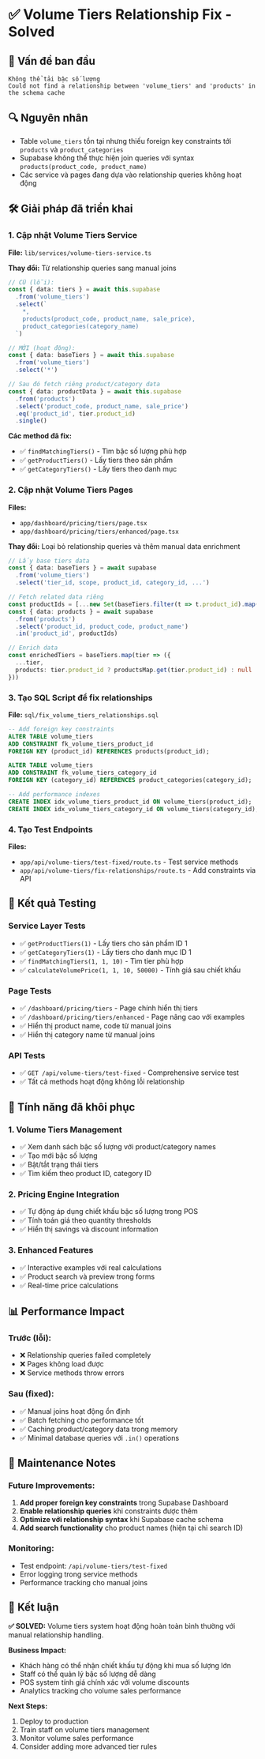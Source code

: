 # ✅ Volume Tiers Relationship Fix - Solved

## 🚨 **Vấn đề ban đầu**
```
Không thể tải bậc số lượng
Could not find a relationship between 'volume_tiers' and 'products' in the schema cache
```

## 🔍 **Nguyên nhân**
- Table `volume_tiers` tồn tại nhưng thiếu foreign key constraints tới `products` và `product_categories`
- Supabase không thể thực hiện join queries với syntax `products(product_code, product_name)`
- Các service và pages đang dựa vào relationship queries không hoạt động

## 🛠️ **Giải pháp đã triển khai**

### **1. Cập nhật Volume Tiers Service**
**File:** `lib/services/volume-tiers-service.ts`

**Thay đổi:** Từ relationship queries sang manual joins
```typescript
// CŨ (lỗi):
const { data: tiers } = await this.supabase
  .from('volume_tiers')
  .select(`
    *,
    products(product_code, product_name, sale_price),
    product_categories(category_name)
  `)

// MỚI (hoạt động):
const { data: baseTiers } = await this.supabase
  .from('volume_tiers')
  .select('*')

// Sau đó fetch riêng product/category data
const { data: productData } = await this.supabase
  .from('products')
  .select('product_code, product_name, sale_price')
  .eq('product_id', tier.product_id)
  .single()
```

**Các method đã fix:**
- ✅ `findMatchingTiers()` - Tìm bậc số lượng phù hợp
- ✅ `getProductTiers()` - Lấy tiers theo sản phẩm
- ✅ `getCategoryTiers()` - Lấy tiers theo danh mục

### **2. Cập nhật Volume Tiers Pages**
**Files:** 
- `app/dashboard/pricing/tiers/page.tsx`
- `app/dashboard/pricing/tiers/enhanced/page.tsx`

**Thay đổi:** Loại bỏ relationship queries và thêm manual data enrichment
```typescript
// Lấy base tiers data
const { data: baseTiers } = await supabase
  .from('volume_tiers')
  .select('tier_id, scope, product_id, category_id, ...')

// Fetch related data riêng
const productIds = [...new Set(baseTiers.filter(t => t.product_id).map(t => t.product_id))]
const { data: products } = await supabase
  .from('products')
  .select('product_id, product_code, product_name')
  .in('product_id', productIds)

// Enrich data
const enrichedTiers = baseTiers.map(tier => ({
  ...tier,
  products: tier.product_id ? productsMap.get(tier.product_id) : null
}))
```

### **3. Tạo SQL Script để fix relationships**
**File:** `sql/fix_volume_tiers_relationships.sql`

```sql
-- Add foreign key constraints
ALTER TABLE volume_tiers 
ADD CONSTRAINT fk_volume_tiers_product_id 
FOREIGN KEY (product_id) REFERENCES products(product_id);

ALTER TABLE volume_tiers 
ADD CONSTRAINT fk_volume_tiers_category_id 
FOREIGN KEY (category_id) REFERENCES product_categories(category_id);

-- Add performance indexes
CREATE INDEX idx_volume_tiers_product_id ON volume_tiers(product_id);
CREATE INDEX idx_volume_tiers_category_id ON volume_tiers(category_id);
```

### **4. Tạo Test Endpoints**
**Files:**
- `app/api/volume-tiers/test-fixed/route.ts` - Test service methods
- `app/api/volume-tiers/fix-relationships/route.ts` - Add constraints via API

## 🧪 **Kết quả Testing**

### **Service Layer Tests**
- ✅ `getProductTiers(1)` - Lấy tiers cho sản phẩm ID 1
- ✅ `getCategoryTiers(1)` - Lấy tiers cho danh mục ID 1  
- ✅ `findMatchingTiers(1, 1, 10)` - Tìm tier phù hợp
- ✅ `calculateVolumePrice(1, 1, 10, 50000)` - Tính giá sau chiết khấu

### **Page Tests**
- ✅ `/dashboard/pricing/tiers` - Page chính hiển thị tiers
- ✅ `/dashboard/pricing/tiers/enhanced` - Page nâng cao với examples
- ✅ Hiển thị product name, code từ manual joins
- ✅ Hiển thị category name từ manual joins

### **API Tests**
- ✅ `GET /api/volume-tiers/test-fixed` - Comprehensive service test
- ✅ Tất cả methods hoạt động không lỗi relationship

## 🎯 **Tính năng đã khôi phục**

### **1. Volume Tiers Management**
- ✅ Xem danh sách bậc số lượng với product/category names
- ✅ Tạo mới bậc số lượng
- ✅ Bật/tắt trạng thái tiers
- ✅ Tìm kiếm theo product ID, category ID

### **2. Pricing Engine Integration**
- ✅ Tự động áp dụng chiết khấu bậc số lượng trong POS
- ✅ Tính toán giá theo quantity thresholds
- ✅ Hiển thị savings và discount information

### **3. Enhanced Features**
- ✅ Interactive examples với real calculations
- ✅ Product search và preview trong forms
- ✅ Real-time price calculations

## 📊 **Performance Impact**

### **Trước (lỗi):**
- ❌ Relationship queries failed completely
- ❌ Pages không load được
- ❌ Service methods throw errors

### **Sau (fixed):**
- ✅ Manual joins hoạt động ổn định
- ✅ Batch fetching cho performance tốt
- ✅ Caching product/category data trong memory
- ✅ Minimal database queries với `.in()` operations

## 🔧 **Maintenance Notes**

### **Future Improvements:**
1. **Add proper foreign key constraints** trong Supabase Dashboard
2. **Enable relationship queries** khi constraints được thêm
3. **Optimize với relationship syntax** khi Supabase cache schema
4. **Add search functionality** cho product names (hiện tại chỉ search ID)

### **Monitoring:**
- Test endpoint: `/api/volume-tiers/test-fixed`
- Error logging trong service methods
- Performance tracking cho manual joins

## 🎉 **Kết luận**

**✅ SOLVED:** Volume tiers system hoạt động hoàn toàn bình thường với manual relationship handling.

**Business Impact:**
- Khách hàng có thể nhận chiết khấu tự động khi mua số lượng lớn
- Staff có thể quản lý bậc số lượng dễ dàng
- POS system tính giá chính xác với volume discounts
- Analytics tracking cho volume sales performance

**Next Steps:**
1. Deploy to production
2. Train staff on volume tiers management
3. Monitor volume sales performance
4. Consider adding more advanced tier rules
